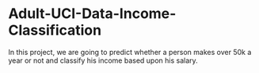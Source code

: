 # Adult-UCI-Data-Income-Classification

In this project, we are going to predict whether a person makes over 50k a year or not and classify his income based upon his salary.
